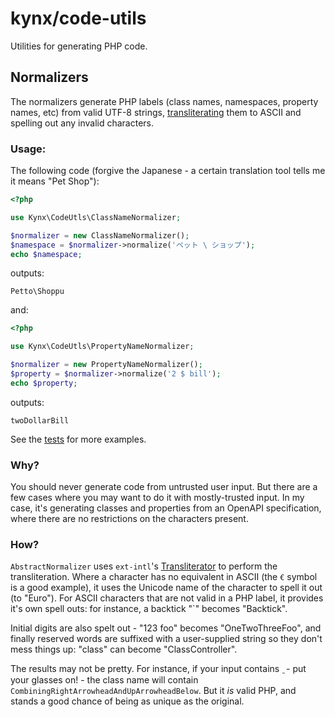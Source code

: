 # kynx/code-utils

Utilities for generating PHP code.


## Normalizers

The normalizers generate PHP labels (class names, namespaces, property names, etc) from valid UTF-8 strings, 
[transliterating] them to ASCII and spelling out any invalid characters.

### Usage:

The following code (forgive the Japanese - a certain translation tool tells me it means "Pet Shop"):
```php
<?php

use Kynx\CodeUtls\ClassNameNormalizer;

$normalizer = new ClassNameNormalizer();
$namespace = $normalizer->normalize('ペット \ ショップ');
echo $namespace;
```

outputs:
```
Petto\Shoppu
```

and:
```php
<?php

use Kynx\CodeUtls\PropertyNameNormalizer;

$normalizer = new PropertyNameNormalizer();
$property = $normalizer->normalize('2 $ bill');
echo $property;
```

outputs:
```
twoDollarBill
```

See the [tests] for more examples.

### Why?

You should never generate code from untrusted user input. But there are a few cases where you may want to do it with 
mostly-trusted input. In my case, it's generating classes and properties from an OpenAPI specification, where there are
no restrictions on the characters present. 

### How?

`AbstractNormalizer` uses `ext-intl`'s [Transliterator] to perform the transliteration. Where a character has no 
equivalent in ASCII (the `€` symbol is a good example), it uses the Unicode name of the character to spell it out (to 
"Euro"). For ASCII characters that are not valid in a PHP label, it provides it's own spell outs: for instance, a 
backtick "`" becomes "Backtick".

Initial digits are also spelt out - "123 foo" becomes "OneTwoThreeFoo", and finally reserved words are suffixed with a 
user-supplied string so they don't mess things up: "class" can become "ClassController".

The results may not be pretty. For instance, if your input contains ` ͖`  - put your glasses on! - the class name will 
contain `CombiningRightArrowheadAndUpArrowheadBelow`. But it _is_ valid PHP, and stands a good chance of being as unique 
as the original.  


[transliterating]: https://unicode-org.github.io/icu/userguide/transforms/general/#script-transliteration
[tests]: ./test/AbstractNormalizerTest.php
[Transliterator]: https://www.php.net/manual/en/class.transliterator.php